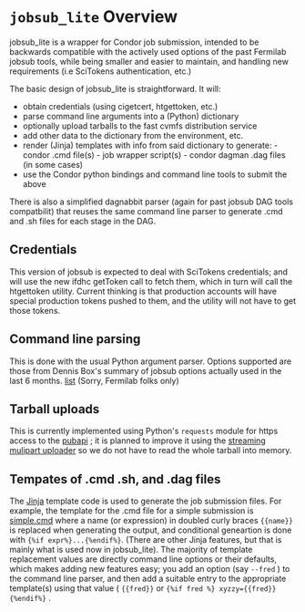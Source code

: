 #  `jobsub_lite` Overview

jobsub_lite is a wrapper for Condor job submission, intended
to be backwards compatible with the actively used options of
the past Fermilab jobsub tools, while being smaller and easier
to maintain, and handling new requirements (i.e SciTokens 
authentication, etc.)

The basic design of jobsub_lite is straightforward. It will:

* obtain credentials (using cigetcert, htgettoken, etc.)
* parse command line arguments into a (Python) dictionary
* optionally upload tarballs to the fast cvmfs distribution service
* add other data to the dictionary from the environment, etc.
* render (Jinja) templates with info from said dictionary to generate:
        - condor .cmd file(s)
        - job wrapper script(s)
        - condor dagman .dag files (in some cases)
* use the Condor python bindings and command line tools to submit the above

There is also a simplified dagnabbit parser (again for past jobsub DAG tools compatbilit) that reuses the same command line parser to generate .cmd and .sh files for each stage in the DAG.

## Credentials

This version of jobsub is expected to deal with SciTokens credentials; and will use the new ifdhc getToken call to fetch them, which in turn will call the htgettoken utility.  Current thinking is that production accounts will have special production tokens pushed to them, and the utility will not have to get those tokens.

## Command line parsing

This is done with the usual Python argument parser. Options supported are those from Dennis Box's summary of jobsub options actually used in the last 6 months. [list](https://cdcvs.fnal.gov/redmine/issues/23558) (Sorry, Fermilab folks only)

##  Tarball uploads

This is currently implemented using Python's `requests` module for https access to the [pubapi](https://indico.cern.ch/event/773049/contributions/3473381/attachments/1935973/3208194/CHEP19_Talk_Userpub.pdf) ; it is planned to improve it using the [streaming mulipart uploader](https://toolbelt.readthedocs.io/en/latest/uploading-data.html#streaming-multipart-data-encoder) so we do not have to read the whole tarball into memory.

## Tempates of .cmd .sh, and .dag files

The [Jinja](http://jinja.pocoo.org/docs/dev/templates/) template code is used to generate the job submission files.  For example, the template for the .cmd file for a simple submission is [simple.cmd](https://github.com/marcmengel/jobsub_lite/blob/master/templates/simple/simple.cmd) where a name (or expression) in doubled curly braces `{{name}}` is replaced when generating the output, and conditional geneartion is done with `{%if expr%}...{%endif%}`.  (There are other Jinja features, but that is mainly what is used now in jobsub_lite).  The majority of template replacement values are directly command line options or their defaults, which makes adding new features easy; you add an option (say `--fred` ) to the command line parser, and then add a suitable entry to the appropriate template(s) using that value ( `{{fred}}` or `{%if fred %} xyzzy={{fred}} {%endif%}` .

